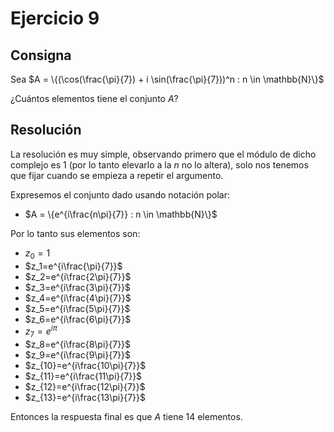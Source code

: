 # Ejercicio 9

## Consigna

Sea  $A = \{(\cos(\frac{\pi}{7}) + i \sin(\frac{\pi}{7}))^n : n \in \mathbb{N}\}$

¿Cuántos elementos tiene el conjunto $A$?

## Resolución

La resolución es muy simple, observando primero que el módulo de dicho complejo es 1 (por lo tanto elevarlo a la $n$ no lo altera), solo nos tenemos que fijar cuando se empieza a repetir el argumento.

Expresemos el conjunto dado usando notación polar:

- $A = \{e^{i\frac{n\pi}{7}} : n \in \mathbb{N}\}$

Por lo tanto sus elementos son:

- $z_0=1$
- $z_1=e^{i\frac{\pi}{7}}$
- $z_2=e^{i\frac{2\pi}{7}}$
- $z_3=e^{i\frac{3\pi}{7}}$
- $z_4=e^{i\frac{4\pi}{7}}$
- $z_5=e^{i\frac{5\pi}{7}}$
- $z_6=e^{i\frac{6\pi}{7}}$
- $z_7=e^{i\pi}$
- $z_8=e^{i\frac{8\pi}{7}}$
- $z_9=e^{i\frac{9\pi}{7}}$
- $z_{10}=e^{i\frac{10\pi}{7}}$
- $z_{11}=e^{i\frac{11\pi}{7}}$
- $z_{12}=e^{i\frac{12\pi}{7}}$
- $z_{13}=e^{i\frac{13\pi}{7}}$

Entonces la respuesta final es que $A$ tiene 14 elementos.